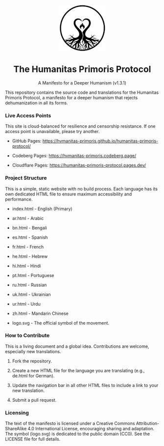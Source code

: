 <div align="center">
<img src="logo.svg" alt="The Humanitas Primoris Logo" width="150" height="150">
<h1>The Humanitas Primoris Protocol</h1>
<p>A Manifesto for a Deeper Humanism (v1.3.1)</p>
</div>

This repository contains the source code and translations for the Humanitas Primoris Protocol, a manifesto for a deeper humanism that rejects dehumanization in all its forms.



### Live Access Points

This site is cloud-balanced for resilience and censorship resistance. If one access point is unavailable, please try another.

- GitHub Pages: https://hvmanitas-primoris.github.io/humanitas-primoris-protocol/

- Codeberg Pages: https://hvmanitas-primoris.codeberg.page/

- Cloudflare Pages: https://humanitas-primoris-protocol.pages.dev/



### Project Structure

This is a simple, static website with no build process. Each language has its own dedicated HTML file to ensure maximum accessibility and performance.

- index.html - English (Primary)

- ar.html - Arabic

- bn.html - Bengali

- es.html - Spanish

- fr.html - French

- he.html - Hebrew

- hi.html - Hindi

- pt.html - Portuguese

- ru.html - Russian

- uk.html - Ukrainian

- ur.html - Urdu

- zh.html - Mandarin Chinese

- logo.svg - The official symbol of the movement.



### How to Contribute

This is a living document and a global idea. Contributions are welcome, especially new translations.

1. Fork the repository.

2. Create a new HTML file for the language you are translating (e.g., de.html for German).

3. Update the navigation bar in all other HTML files to include a link to your new translation.

4. Submit a pull request.



### Licensing

The text of the manifesto is licensed under a Creative Commons Attribution-ShareAlike 4.0 International License, encouraging sharing and adaptation. The symbol (logo.svg) is dedicated to the public domain (CC0). See the LICENSE file for full details.
